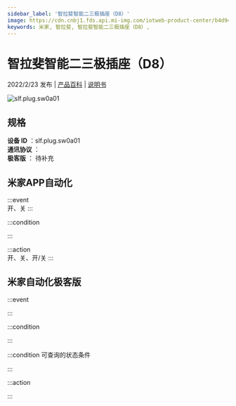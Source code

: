 ```yaml
---
sidebar_label: '智拉斐智能二三极插座（D8）'
image: https://cdn.cnbj1.fds.api.mi-img.com/iotweb-product-center/b4d94937cf88a43ef4c5c76a9e6dc39c_1632559373709.png?GalaxyAccessKeyId=AKVGLQWBOVIRQ3XLEW&Expires=9223372036854775807&Signature=HW6Yka75QpLQglgOilPlQ0uwDRE=
keywords: 米家, 智拉斐, 智拉斐智能二三极插座（D8）, 
---
```

# 智拉斐智能二三极插座（D8）

2022/2/23 发布 | [产品百科](https://home.mi.com/webapp/content/baike/product/index.html?model=slf.plug.sw0a01/) | [说明书](https://home.mi.com/views/introduction.html?model=slf.plug.sw0a01&region=cn)

![slf.plug.sw0a01](https://cdn.cnbj1.fds.api.mi-img.com/iotweb-product-center/b4d94937cf88a43ef4c5c76a9e6dc39c_1632559373709.png?GalaxyAccessKeyId=AKVGLQWBOVIRQ3XLEW&Expires=9223372036854775807&Signature=HW6Yka75QpLQglgOilPlQ0uwDRE=)

## 规格  
> 
**设备 ID** ：slf.plug.sw0a01  
**通讯协议** ：  
**极客版**  ： 待补充 


## 米家APP自动化  

:::event  
开、关
:::

:::condition  

:::

:::action   
开、关、开/关
:::

## 米家自动化极客版  

:::event  

:::

:::condition  

:::

:::condition 可查询的状态条件  

:::

:::action  

:::

        
